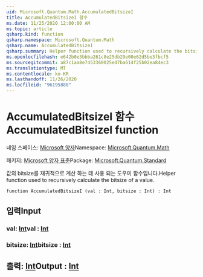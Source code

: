 ```yaml
---
uid: Microsoft.Quantum.Math.AccumulatedBitsizeI
title: AccumulatedBitsizeI 함수
ms.date: 11/25/2020 12:00:00 AM
ms.topic: article
qsharp.kind: function
qsharp.namespace: Microsoft.Quantum.Math
qsharp.name: AccumulatedBitsizeI
qsharp.summary: Helper function used to recursively calculate the bitsize of a value.
ms.openlocfilehash: e642b0e3bbba261c8e25db29e00e62d5be3fbcf5
ms.sourcegitcommit: a87c1aa8e7453360025e47ba614f25b02ea84ec3
ms.translationtype: MT
ms.contentlocale: ko-KR
ms.lasthandoff: 11/26/2020
ms.locfileid: "96195888"
---
```

# <a name="accumulatedbitsizei-function"></a><span data-ttu-id="8b970-102">AccumulatedBitsizeI 함수</span><span class="sxs-lookup"><span data-stu-id="8b970-102">AccumulatedBitsizeI function</span></span>

<span data-ttu-id="8b970-103">네임 스페이스: [Microsoft 양자](xref:Microsoft.Quantum.Math)</span><span class="sxs-lookup"><span data-stu-id="8b970-103">Namespace: [Microsoft.Quantum.Math](xref:Microsoft.Quantum.Math)</span></span>

<span data-ttu-id="8b970-104">패키지: [Microsoft 양자 표준](https://nuget.org/packages/Microsoft.Quantum.Standard)</span><span class="sxs-lookup"><span data-stu-id="8b970-104">Package: [Microsoft.Quantum.Standard](https://nuget.org/packages/Microsoft.Quantum.Standard)</span></span>


<span data-ttu-id="8b970-105">값의 bitsize를 재귀적으로 계산 하는 데 사용 되는 도우미 함수입니다.</span><span class="sxs-lookup"><span data-stu-id="8b970-105">Helper function used to recursively calculate the bitsize of a value.</span></span>

```qsharp
function AccumulatedBitsizeI (val : Int, bitsize : Int) : Int
```


## <a name="input"></a><span data-ttu-id="8b970-106">입력</span><span class="sxs-lookup"><span data-stu-id="8b970-106">Input</span></span>

### <a name="val--int"></a><span data-ttu-id="8b970-107">val: [Int](xref:microsoft.quantum.lang-ref.int)</span><span class="sxs-lookup"><span data-stu-id="8b970-107">val : [Int](xref:microsoft.quantum.lang-ref.int)</span></span>




### <a name="bitsize--int"></a><span data-ttu-id="8b970-108">bitsize: [Int](xref:microsoft.quantum.lang-ref.int)</span><span class="sxs-lookup"><span data-stu-id="8b970-108">bitsize : [Int](xref:microsoft.quantum.lang-ref.int)</span></span>





## <a name="output--int"></a><span data-ttu-id="8b970-109">출력: [Int](xref:microsoft.quantum.lang-ref.int)</span><span class="sxs-lookup"><span data-stu-id="8b970-109">Output : [Int](xref:microsoft.quantum.lang-ref.int)</span></span>

